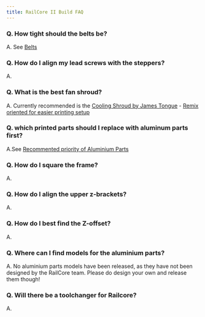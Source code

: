 ```yaml
---
title: RailCore II Build FAQ
---
```


### Q.  How tight should the belts be?

A. See [Belts](./belts.md)

### Q. How do I align my lead screws with the steppers?

A. 

### Q. What is the best fan shroud?

A. Currently recommended is the [Cooling Shroud by James Tongue](https://www.thingiverse.com/thing:3367622) - [Remix oriented for easier printing setup](https://www.thingiverse.com/thing:3461781)

### Q. which printed parts should I replace with aluminum parts first?

A.See [Recommented priority of Aluminium Parts](./recommended_priority_of_aluminium_parts.md)

### Q. How do I square the frame?

A.

### Q. How do I align the upper z-brackets?

A.

### Q. How do I best find the Z-offset?

A. 

### Q. Where can I find models for the aluminium parts?

A. No aluminium parts models have been released, as they have not been designed by the RailCore team. Please do design your own and release them though!
 
### Q. Will there be a toolchanger for Railcore?

A.
